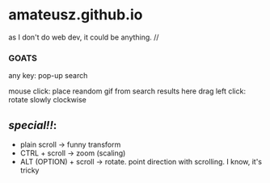 # amateusz.github.io
as I don't do web dev, it could be anything. // 

### GOATS

any key: pop-up search

mouse click: place reandom gif from search results here
drag left click: rotate slowly clockwise

## **_special!!_**:
* plain scroll          ->  funny transform
* CTRL + scroll         ->  zoom (scaling)
* ALT (OPTION) + scroll ->  rotate. point direction with scrolling. I know, it's tricky
